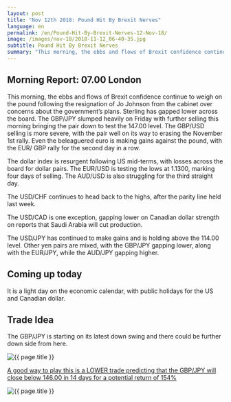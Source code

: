 ```yaml
---
layout: post
title: "Nov 12th 2018: Pound Hit By Brexit Nerves"
language: en
permalink: /en/Pound-Hit-By-Brexit-Nerves-12-Nov-18/
image: /images/nov-18/2018-11-12_06-40-35.jpg
subtitle: Pound Hit By Brexit Nerves
summary: "This morning, the ebbs and flows of Brexit confidence continue to weigh on the pound following the resignation of Jo Johnson from the cabinet over concerns about the government’s plans"
---
```

## Morning Report: 07.00 London

This morning, the ebbs and flows of Brexit confidence continue to weigh on the pound following the resignation of Jo Johnson from the cabinet over concerns about the government’s plans. Sterling has gapped lower across the board. The GBP/JPY slumped heavily on Friday with further selling this morning bringing the pair down to test the 147.00 level. The GBP/USD selling is more severe, with the pair well on its way to erasing the November 1st rally. Even the beleaguered euro is making gains against the pound, with the EUR/ GBP rally for the second day in a row. 

The dollar index is resurgent following US mid-terms, with losses across the board for dollar pairs. The EUR/USD is testing the lows at 1.1300, marking four days of selling. The AUD/USD is also struggling for the third straight day. 

The USD/CHF continues to head back to the highs, after the parity line held last week. 

The USD/CAD is one exception, gapping lower on Canadian dollar strength on reports that Saudi Arabia will cut production. 

The USD/JPY has continued to make gains and is holding above the 114.00 level. Other yen pairs are mixed, with the GBP/JPY gapping lower, along with the EUR/JPY, while the AUD/JPY gapping higher. 

## Coming up today

It is a light day on the economic calendar, with public holidays for the US and Canadian dollar. 

## Trade Idea

The GBP/JPY is starting on its latest down swing and there could be further down side from here.

<img class="post-image" src="{{ site.url }}/images/nov-18/2018-11-12_06-40-35.jpg" alt="{{ page.title }}" title="{{ page.title }}">

<a href="%LINK%%?currency=GBP&market=forex&underlying=frxGBPJPY&formname=higherlower&duration_amount=14&duration_units=d&amount=10&amount_type=stake&expiry_type=duration&barrier=146" target="_blank" rel="noopener noreferrer nofollow">A good way to play this is a LOWER trade predicting that the GBP/JPY will close below 146.00 in 14 days for a potential return of 154%</a>

<img class="post-image" src="{{ site.url }}/images/nov-18/2018-11-12_06-42-19.jpg" alt="{{ page.title }}" title="{{ page.title }}">
